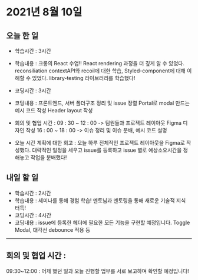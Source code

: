 # 2021년 8월 10일

## 오늘 한 일

- 학습시간 : 3시간
- 학습내용 :
  크롱의 React 수업!!
  React rendering 과정을 더 깊게 알 수 있었다. reconsiliation
  contextAPI와 recoil에 대한 학습, Styled-component에 대해 이해할 수 있었다.
  library-testing 라이브러리를 학습했다!

- 코딩시간 : 3시간
- 코딩내용 :
  프론트엔드, 서버 폴더구조 정리 및 issue 정렬
  Portal로 modal 만드는 예시 코드 작성
  Header layout 작성

- 회의 및 협업 시간 :
  09 : 30 ~ 12 : 00 -> 팀원들과 프로젝트 레이아웃 Figma 디자인 작성
  16 : 00 ~ 18 : 00 -> 이슈 정리 및 이슈 분배, 예시 코드 설명

- 오늘 시간 계획에 대한 회고 :
  오늘 하루 전체적인 프로젝트 레이아웃을 Figma로 작성했다. 대략적인 일정을 세우고 issue를 등록하고
  issue 별로 예상소요시간을 정해놓고 작업을 분배했다!

## 내일 할 일

- 학습시간 : 2시간
- 학습내용 :
  세미나를 통해 경험 학습!
  멘토님과 멘토링을 통해 새로운 기술적 지식 터득!
- 코딩시간 : 4시간
- 코딩내용 :
  issue에 등록한 헤더에 필요한 모든 기능을 구현할 예정입니다.
  Toggle Modal, 대각선 debounce 적용 등

---

## 회의 및 협업 시간 :

09:30~12:00 : 어제 했던 일과 오늘 진행할 업무를 서로 보고하며 확인할 예정입니다!
